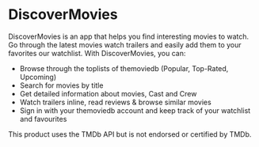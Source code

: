# DiscoverMovies

DiscoverMovies is an app that helps you find interesting movies to watch. Go through the latest movies watch trailers and easily add them to your favorites our watchlist. With DiscoverMovies, you can:

- Browse through the toplists of themoviedb (Popular, Top-Rated, Upcoming)
- Search for movies by title
- Get detailed information about movies, Cast and Crew 
- Watch trailers inline, read reviews & browse similar movies
- Sign in with your themoviedb account and keep track of your watchlist and favourites

This product uses the TMDb API but is not endorsed or certified by TMDb.



